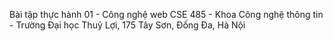 Bài tập thực hành 01 -
Công nghệ web CSE 485 -
Khoa Công nghệ thông tin -
Trường Đại học Thuỷ Lợi, 175 Tây Sơn, Đống Đa, Hà Nội
